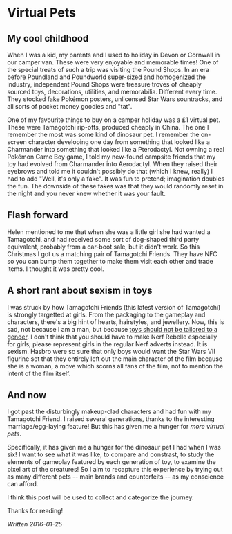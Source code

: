 # Virtual Pets

## My cool childhood

When I was a kid, my parents and I used to holiday in Devon or Cornwall in our camper van. These were very enjoyable and memorable times! One of the special treats of such a trip was visiting the Pound Shops. In an era before Poundland and Poundworld super-sized and [homogenized][1] the industry, independent Pound Shops were treasure troves of cheaply sourced toys, decorations, utilities, and memorabilia. Different every time. They stocked fake Pokémon posters, unlicensed Star Wars sountracks, and all sorts of pocket money goodies and "tat".

One of my favourite things to buy on a camper holiday was a £1 virtual pet. These were Tamagotchi rip-offs, produced cheaply in China. The one I remember the most was some kind of dinosaur pet. I remember the on-screen character developing one day from something that looked like a Charmander into something that looked like a Pterodactyl. Not owning a real Pokémon Game Boy game, I told my new-found campsite friends that my toy had evolved from Charmander into Aerodactyl. When they raised their eyebrows and told me it couldn't possibly do that (which I knew, really) I had to add "Well, it's only a fake". It was fun to pretend; imagination doubles the fun. The downside of these fakes was that they would randomly reset in the night and you never knew whether it was your fault.

## Flash forward

Helen mentioned to me that when she was a little girl she had wanted a Tamagotchi, and had received some sort of dog-shaped third party equivalent, probably from a car-boot sale, but it didn't work. So this Christmas I got us a matching pair of Tamagotchi Friends. They have NFC so you can bump them together to make them visit each other and trade items. I thought it was pretty cool. 

## A short rant about sexism in toys

I was struck by how Tamagotchi Friends (this latest version of Tamagotchi) is strongly targetted at girls. From the packaging to the gameplay and characters, there's a big hint of hearts, hairstyles, and jewellery. Now, this is sad, not because I am a man, but because [toys should not be tailored to a gender][toys]. I don't think that you should have to make Nerf Rebelle especially for girls; please represent girls in the regular Nerf adverts instead. It is sexism. Hasbro were so sure that only boys would want the Star Wars VII figurine set that they entirely left out the main character of the film because she is a woman, a move which scorns all fans of the film, not to mention the intent of the film itself.

## And now

I got past the disturbingly makeup-clad characters and had fun with my Tamagotchi Friend. I raised several generations, thanks to the interesting marriage/egg-laying feature! But this has given me a hunger for *more virtual pets*. 

Specifically, it has given me a hunger for the dinosaur pet I had when I was six! I want to see what it was like, to compare and constrast, to study the elements of gameplay featured by each generation of toy, to examine the pixel art of the creatures! So I aim to recapture this experience by trying out as many different pets -- main brands and counterfeits -- as my conscience can afford.

I think this post will be used to collect and categorize the journey.

Thanks for reading!

*Written 2016-01-25*


[1]: https://www.wordnik.com/words/homogenize
[toys]: http://www.lettoysbetoys.org.uk